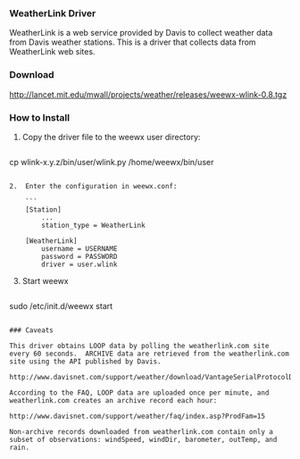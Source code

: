 ### WeatherLink Driver

WeatherLink is a web service provided by Davis to collect weather data from Davis weather stations.
This is a driver that collects data from WeatherLink web sites.

### Download

http://lancet.mit.edu/mwall/projects/weather/releases/weewx-wlink-0.8.tgz

### How to Install

1.  Copy the driver file to the weewx user directory:

    ```
cp wlink-x.y.z/bin/user/wlink.py /home/weewx/bin/user
```

2.  Enter the configuration in weewx.conf:

    ```
    [Station]
        ...
        station_type = WeatherLink

    [WeatherLink]
        username = USERNAME
        password = PASSWORD
        driver = user.wlink
```

3.  Start weewx

    ```
sudo /etc/init.d/weewx start
```

### Caveats

This driver obtains LOOP data by polling the weatherlink.com site every 60 seconds.  ARCHIVE data are retrieved from the weatherlink.com site using the API published by Davis.

http://www.davisnet.com/support/weather/download/VantageSerialProtocolDocs_v261.pdf

According to the FAQ, LOOP data are uploaded once per minute, and weatherlink.com creates an archive record each hour:

http://www.davisnet.com/support/weather/faq/index.asp?ProdFam=15

Non-archive records downloaded from weatherlink.com contain only a subset of observations: windSpeed, windDir, barometer, outTemp, and rain.